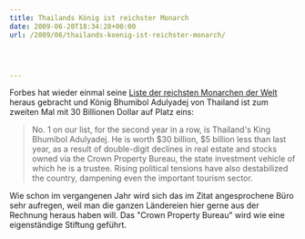 ```yaml
---
title: Thailands König ist reichster Monarch
date: 2009-06-20T18:34:28+00:00
url: /2009/06/thailands-koenig-ist-reichster-monarch/




---
```

Forbes hat wieder einmal seine [Liste der reichsten Monarchen der Welt][1] heraus gebracht und König Bhumibol Adulyadej von Thailand ist zum zweiten Mal mit 30 Billionen Dollar auf Platz eins:

> No. 1 on our list, for the second year in a row, is Thailand's King Bhumibol Adulyadej. He is worth $30 billion, $5 billion less than last year, as a result of double-digit declines in real estate and stocks owned via the Crown Property Bureau, the state investment vehicle of which he is a trustee. Rising political tensions have also destabilized the country, dampening even the important tourism sector.

Wie schon im vergangenen Jahr wird sich das im Zitat angesprochene Büro sehr aufregen, weil man die ganzen Ländereien hier gerne aus der Rechnung heraus haben will. Das "Crown Property Bureau" wird wie eine eigenständige Stiftung geführt.

 [1]: http://www.forbes.com/2009/06/17/monarchs-wealth-scandal-business-billionaires-richest-royals.html
